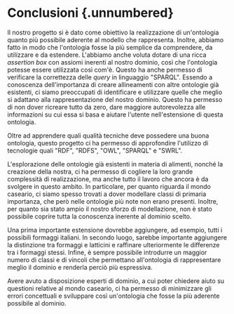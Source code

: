 # Conclusioni {.unnumbered}

Il nostro progetto si è dato come obiettivo la realizzazione di un'ontologia quanto più possibile aderente al modello che rappresenta.
Inoltre, abbiamo fatto in modo che l'ontologia fosse la più semplice da comprendere, da utilizzare e da estendere.
L'abbiamo anche voluta dotare di una ricca _assertion box_ con assiomi inerenti al nostro dominio, così che l'ontologia potesse essere utilizzata così com'è. Questo ha anche permesso di verificare la correttezza delle _query_ in linguaggio "SPARQL".
Essendo a conoscenza dell'importanza di creare allineamenti con altre ontologie già esistenti, ci siamo preoccupati di identificare e utilizzare quelle che meglio si adattano alla rappresentazione del nostro dominio. Questo ha permesso di non dover ricreare tutto da zero, dare maggiore autorevolezza alle informazioni su cui essa si basa e aiutare l'utente nell'estensione di questa ontologia.

Oltre ad apprendere quali qualità tecniche deve possedere una buona ontologia, questo progetto ci ha permesso di approfondire l'utilizzo di tecnologie quali "RDF", "RDFS", "OWL", "SPARQL" e "SWRL".

L'esplorazione delle ontologie già esistenti in materia di alimenti, nonché la creazione della nostra, ci ha permesso di cogliere la loro grande complessità di realizzazione, ma anche tutto il lavoro che ancora è da svolgere in questo ambito.
In particolare, per quanto riguarda il mondo caseario, ci siamo spesso trovati a dover modellare classi di primaria importanza, che però nelle ontologie più note non erano presenti.
Inoltre, per quanto sia stato ampio il nostro sforzo di modellazione, non è stato possibile coprire tutta la conoscenza inerente al dominio scelto.

Una prima importante estensione dovrebbe aggiungere, ad esempio, tutti i possibili formaggi italiani.
In secondo luogo, sarebbe importante aggiungere la distinzione tra formaggi e latticini e raffinare ulteriormente le differenze tra i formaggi stessi.
Infine, è sempre possibile introdurre un maggior numero di classi e di vincoli che permettano all'ontologia di rappresentare meglio il dominio e renderla perciò più espressiva.

Avere avuto a disposizione esperti di dominio, a cui poter chiedere aiuto su questioni relative al mondo caseario, ci ha permesso di minimizzare gli errori concettuali e sviluppare così un'ontologia che fosse la più aderente possibile al dominio.
